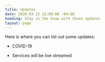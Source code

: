 ```yaml
---
title: Updates
date: 2020-03-12 12:09:00 -04:00
heading: Stay in the know with these updates
layout: page
---
```


Here is where you can list out some updates:

* COVID-19

* Services will be live streamed
